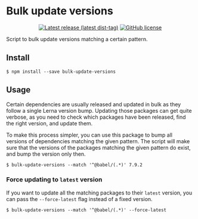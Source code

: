 # Bulk update versions

<p align="center">
  <a href="https://www.npmjs.com/package/bulk-update-versions"><img src="https://badgen.net/npm/v/bulk-update-versions" alt="Latest release (latest dist-tag)" /></a> <a href="https://github.com/emmenko/bulk-update-versions/blob/master/LICENSE"><img src="https://badgen.net/github/license/emmenko/bulk-update-versions" alt="GitHub license" /></a>
</p>

Script to bulk update versions matching a certain pattern.

## Install

```
$ npm install --save bulk-update-versions
```

## Usage

Certain dependencies are usually released and updated in bulk as they follow a single Lerna version bump. Updating those packages can get quite verbose, as you need to check which packages have been released, find the right version, and update them.

To make this process simpler, you can use this package to bump all versions of dependencies matching the given pattern. The script will make sure that the versions of the packages matching the given pattern do exist, and bump the version only then.

```
$ bulk-update-versions --match '^@babel/(.*)' 7.9.2
```

### Force updating to `latest` version

If you want to update all the matching packages to their `latest` version, you can pass the `--force-latest` flag instead of a fixed version.

```
$ bulk-update-versions --match '^@babel/(.*)' --force-latest
```
